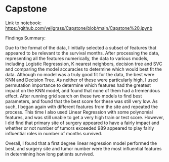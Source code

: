 # Capstone

Link to notebook: https://github.com/yellgrass/Capstone/blob/main/Capstone%20.ipynb

Findings Summary:

Due to the format of the data, I initially selected a subset of features that appeared to be relevant to the survival months. After processing the data, representing all the features numerically, the data to various models, including Logistic Regresssion, K nearest neighbors, decision tree and SVC and comparing the model accuracies to determine which would best fit the data. Although no model was a truly good fit for the data, the best were KNN and Decision Tree. As neither of these were particularly high, I used permutation importance to determine which features had the greatest impact on the KNN model, and found that none of them had a tremendous effect. After running grid search on these two models to find best parameters, and found that the best score for these was still very low. As such, I began again with different features from the site and repeated the process. This time I also used Linear Regression with some polynomial features, and was still unable to get a very high train or test score. However, I did find that primary site of surgery appeared to have a fairly impact and whether or not number of tumors exceeded 989 appeared to play fairly influential roles in number of months survived.

Overall, I found that a first degree linear regression model performed the best, and surgery site and tumor number were the most influential features in determining how long patients survived.
